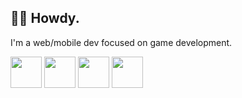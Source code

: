 ## 👋🏽 Howdy.
I'm a web/mobile dev focused on game development.

[<img src="https://upload.wikimedia.org/wikipedia/commons/f/f5/Typescript.svg" height="50px" width="50px" />][typescript] [<img src="https://upload.wikimedia.org/wikipedia/commons/9/99/Unofficial_JavaScript_logo_2.svg" height="50px" width="50px" />][javascript]  [<img src="https://fennel-lang.org/logo.svg" height="50px" width="50px" />][fennel] [<img src="https://48pedia.org/images/8/8e/Lua-logo.svg" height="50px" width="50px" />][lua]

[typescript]: https://typescriptlang.org
[javascript]: https://developer.mozilla.org/en-US/docs/Web/JavaScript
[fennel]: https://fennel-lang.org
[lua]: https://www.lua.org/
[swift]: https://swift.org
[c]: https://en.cppreference.com/w/c
[zig]: https://ziglang.org

[odin]: https://odin-lang.org
[nim]: https://nim-lang.org
[cpp]: https://en.cppreference.com
[raku]: https://raku.org
[php]: https://php.net
[nelua]: https://nelua.io/
[janet]: https://www.janet-lang.org/
[haxe]: https://haxe.org
[webassembly]: https://webassembly.org/
[assemblyscript]: https://www.assemblyscript.org/
[rust]: https://rust-lang.org
[elisp]: https://www.gnu.org/software/emacs/manual/html_node/elisp/
[kotlin]: https://kotlinlang.org/
[clojure]: https://clojure.org/
[clojurescript]: https://clojurescript.org/
[godot]: https://godotengine.org
[construct]: https://construct.net
[python]: https://www.python.org/
[ruby]: https://www.ruby-lang.org/en/
[txr]: http://nongnu.org/txr
[lisp]: https://common-lisp.net/
[red]: http://red-lang.org
[racket]: https://racket-lang.org

